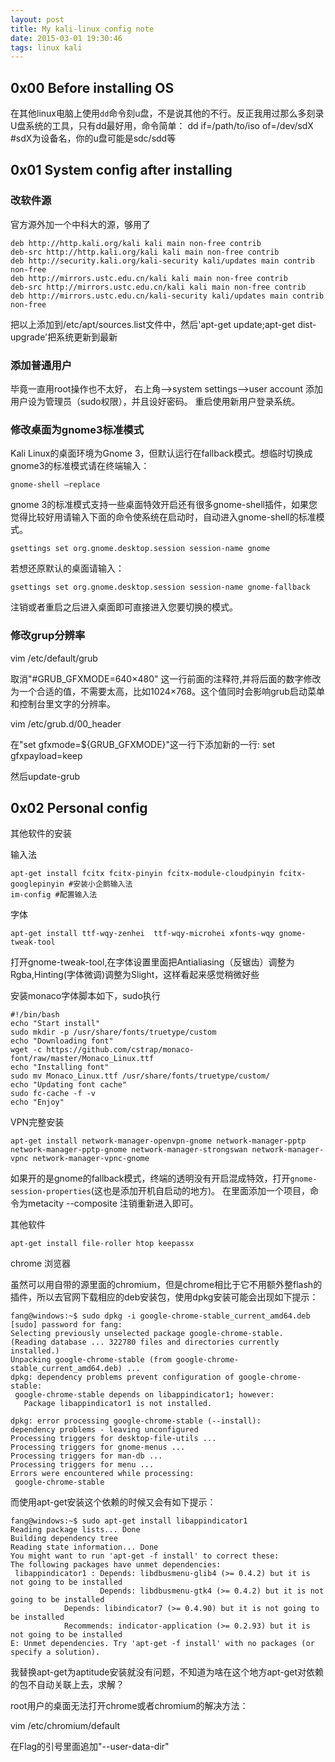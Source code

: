 ```yaml
---
layout: post
title: My kali-linux config note
date: 2015-03-01 19:30:46
tags: linux kali 
---
```



## 0x00 Before installing OS

在其他linux电脑上使用`dd`命令刻u盘，不是说其他的不行。反正我用过那么多刻录U盘系统的工具，只有dd最好用，命令简单：
	dd if=/path/to/iso of=/dev/sdX #sdX为设备名，你的u盘可能是sdc/sdd等

## 0x01 System config after installing

### 改软件源

官方源外加一个中科大的源，够用了

	deb http://http.kali.org/kali kali main non-free contrib
	deb-src http://http.kali.org/kali kali main non-free contrib
	deb http://security.kali.org/kali-security kali/updates main contrib non-free
	deb http://mirrors.ustc.edu.cn/kali kali main non-free contrib
	deb-src http://mirrors.ustc.edu.cn/kali kali main non-free contrib
	deb http://mirrors.ustc.edu.cn/kali-security kali/updates main contrib non-free

把以上添加到/etc/apt/sources.list文件中，然后'apt-get update;apt-get dist-upgrade'把系统更新到最新

### 添加普通用户

毕竟一直用root操作也不太好，
右上角-->system settings-->user account 
添加用户设为管理员（sudo权限），并且设好密码。
重启使用新用户登录系统。

### 修改桌面为gnome3标准模式

Kali Linux的桌面环境为Gnome 3，但默认运行在fallback模式。想临时切换成gnome3的标准模式请在终端输入：

	gnome-shell –replace

gnome 3的标准模式支持一些桌面特效开启还有很多gnome-shell插件，如果您觉得比较好用请输入下面的命令使系统在启动时，自动进入gnome-shell的标准模式。

	gsettings set org.gnome.desktop.session session-name gnome

若想还原默认的桌面请输入：

	gsettings set org.gnome.desktop.session session-name gnome-fallback

注销或者重启之后进入桌面即可直接进入您要切换的模式。


### 修改grup分辨率

vim /etc/default/grub

取消"#GRUB\_GFXMODE=640×480" 这一行前面的注释符,并将后面的数字修改为一个合适的值，不需要太高，比如1024×768。这个值同时会影响grub启动菜单和控制台里文字的分辨率。

vim   /etc/grub.d/00\_header

在"set gfxmode=${GRUB\_GFXMODE}"这一行下添加新的一行:
set gfxpayload=keep

然后update-grub


## 0x02 Personal config 

其他软件的安装

输入法

	apt-get install fcitx fcitx-pinyin fcitx-module-cloudpinyin fcitx-googlepinyin #安装小企鹅输入法
	im-config #配置输入法

字体

	apt-get install ttf-wqy-zenhei  ttf-wqy-microhei xfonts-wqy gnome-tweak-tool

打开gnome-tweak-tool,在字体设置里面把Antialiasing（反锯齿）调整为Rgba,Hinting(字体微调)调整为Slight，这样看起来感觉稍微好些

安装monaco字体脚本如下，sudo执行

	#!/bin/bash
	echo "Start install"
	sudo mkdir -p /usr/share/fonts/truetype/custom
	echo "Downloading font"
	wget -c https://github.com/cstrap/monaco-font/raw/master/Monaco_Linux.ttf
	echo "Installing font"
	sudo mv Monaco_Linux.ttf /usr/share/fonts/truetype/custom/
	echo "Updating font cache"
	sudo fc-cache -f -v
	echo "Enjoy"

VPN完整安装

	apt-get install network-manager-openvpn-gnome network-manager-pptp network-manager-pptp-gnome network-manager-strongswan network-manager-vpnc network-manager-vpnc-gnome


如果开的是gnome的fallback模式，终端的透明没有开启混成特效，打开`gnome-session-properties`(这也是添加开机自启动的地方)。
在里面添加一个项目，命令为metacity --composite 注销重新进入即可。


其他软件

	apt-get install file-roller htop keepassx

chrome 浏览器

虽然可以用自带的源里面的chromium，但是chrome相比于它不用额外整flash的插件，所以去官网下载相应的deb安装包，使用dpkg安装可能会出现如下提示：
	
	fang@windows:~$ sudo dpkg -i google-chrome-stable_current_amd64.deb 
	[sudo] password for fang: 
	Selecting previously unselected package google-chrome-stable.
	(Reading database ... 322780 files and directories currently installed.)
	Unpacking google-chrome-stable (from google-chrome-stable_current_amd64.deb) ...
	dpkg: dependency problems prevent configuration of google-chrome-stable:
	 google-chrome-stable depends on libappindicator1; however:
	   Package libappindicator1 is not installed.
	
	dpkg: error processing google-chrome-stable (--install):
	dependency problems - leaving unconfigured
	Processing triggers for desktop-file-utils ...
	Processing triggers for gnome-menus ...
	Processing triggers for man-db ...
	Processing triggers for menu ...
	Errors were encountered while processing:
	 google-chrome-stable

而使用apt-get安装这个依赖的时候又会有如下提示：

	fang@windows:~$ sudo apt-get install libappindicator1
	Reading package lists... Done
	Building dependency tree       
	Reading state information... Done
	You might want to run 'apt-get -f install' to correct these:
	The following packages have unmet dependencies:
	 libappindicator1 : Depends: libdbusmenu-glib4 (>= 0.4.2) but it is not going to be installed
	                    Depends: libdbusmenu-gtk4 (>= 0.4.2) but it is not going to be installed
			    Depends: libindicator7 (>= 0.4.90) but it is not going to be installed
			    Recommends: indicator-application (>= 0.2.93) but it is not going to be installed
	E: Unmet dependencies. Try 'apt-get -f install' with no packages (or specify a solution).

我替换apt-get为aptitude安装就没有问题，不知道为啥在这个地方apt-get对依赖的包不自动关联上去，求解？

root用户的桌面无法打开chrome或者chromium的解决方法：

vim /etc/chromium/default

在Flag的引号里面追加"--user-data-dir"
